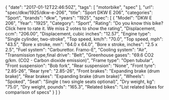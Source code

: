 {
    "date": "2017-01-12T22:46:50Z",
    "tags": [
        "motorbike",
        "spec"
    ],
    "url": "spec\/dkw\/1925\/dkw-e-206",
    "title": "Sport DKW E 206",
    "categories": "Sport",
    "brands": "dkw",
    "years": "1925",
    "spec": [
        {
            "Model": "DKW E 206",
            "Year": "1925",
            "Category": "Sport",
            "Rating": "Do you know this bike?Click here to rate it. We miss 2 votes to show the rating",
            "Displacement, ccm": "206.00",
            "Displacement, cubic inches": "12.57",
            "Engine type": "Single cylinder, two-stroke",
            "Top speed, km\/h": "70.0",
            "Top speed, mph": "43.5",
            "Bore x stroke, mm": "64.0 x 64.0",
            "Bore x stroke, inches": "2.5 x 2.5",
            "Fuel system": "Carburettor. Framo-E",
            "Cooling system": "Air",
            "Transmission type,final drive": "Belt",
            "Greenhouse gases": "69.6 CO2 g\/km. (CO2 - Carbon dioxide emission)",
            "Frame type": "Open tubular",
            "Front suspension": "Bob fork",
            "Rear suspension": "None",
            "Front tyre": "2.85-26",
            "Rear tyre": "2.85-26",
            "Front brakes": "Expanding brake (drum brake)",
            "Rear brakes": "Expanding brake (drum brake)",
            "Wheels": "Spoked",
            "Seat": "Single ( two single seats optional)",
            "Dry weight, kg": "75.0",
            "Dry weight, pounds": "165.3",
            "Related bikes": "List related bikes for comparison of specs"
        }
    ]
}